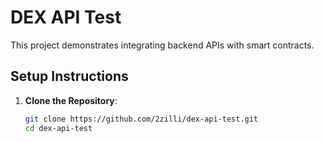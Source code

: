 # DEX API Test

This project demonstrates integrating backend APIs with smart contracts.

## Setup Instructions

1. **Clone the Repository**:
    ```sh
    git clone https://github.com/2zilli/dex-api-test.git
    cd dex-api-test
    ```
